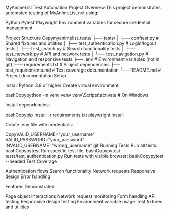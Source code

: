 MyAnimeList Test Automation Project
Overview
This project demonstrates automated testing of MyAnimeList.net using:

Python
Pytest
Playwright
Environment variables for secure credential management

Project Structure
Copymyanimelist_tests/
├── tests/
│   ├── conftest.py              # Shared fixtures and utilities
│   ├── test_authentication.py   # Login/logout tests
│   ├── test_search.py          # Search functionality tests
│   ├── test_network.py         # API and network tests
│   └── test_navigation.py      # Navigation and responsive tests
├── .env                        # Environment variables (not in git)
├── requirements.txt            # Project dependencies
├── test_requirements.md        # Test coverage documentation
└── README.md                   # Project documentation
Setup

Install Python 3.8 or higher
Create virtual environment:

bashCopypython -m venv venv
venv\Scripts\activate  # On Windows

Install dependencies:

bashCopypip install -r requirements.txt
playwright install

Create .env file with credentials:

CopyVALID_USERNAME="your_username"
VALID_PASSWORD="your_password"
INVALID_USERNAME="wrong_username"
git
Running Tests
Run all tests:
bashCopypytest
Run specific test file:
bashCopypytest tests/test_authentication.py
Run tests with visible browser:
bashCopypytest --headed
Test Coverage

Authentication flows
Search functionality
Network requests
Responsive design
Error handling

Features Demonstrated

Page object interactions
Network request monitoring
Form handling
API testing
Responsive design testing
Environment variable usage
Test fixtures and utilities